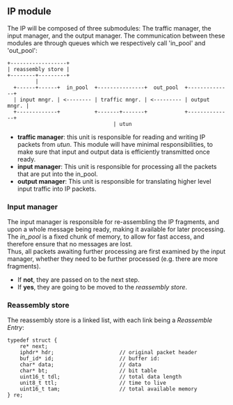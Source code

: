 

## IP module

The IP will be composed of three submodules: The traffic manager, the input manager, and the output manager. The communication between these modules are through queues which we respectively call 'in_pool' and 'out_pool':

    +------------------+
    | reassembly store |
    +--------+---------+   
             |
      +------+------+  in_pool  +---------------+  out_pool  +--------------+
      | input mngr. | <-------- | traffic mngr. | <--------- | output mngr. |
      +-------------+           +-------+-------+            +--------------+
                                      | utun

* **traffic manager**: this unit is responsible for reading and writing IP packets from *utun*. This module will have minimal responsibilities, to make sure that input and output data is efficiently transmitted once ready.
* **input manager**: This unit is responsible for processing all the packets that are put into the in_pool.
* **output manager**: This unit is responsible for translating higher level input traffic into IP packets.


### Input manager

The input manager is responsible for re-assembling the IP fragments, and upon a whole message being ready, making it available for later processing. The *in_pool* is a fixed chunk of memory, to allow for fast access, and therefore ensure that no messages are lost.  
Thus, all packets awaiting further processing are first examined by the input manager, whether they need to be further processed (e.g. there are more fragments). 
* If **not**, they are passed on to the next step.
* If **yes**, they are going to be moved to the *reassembly store*.

### Reassembly store

The reassembly store is a linked list, with each link being a *Reassemble Entry*:

    typedef struct {
        re* next;           
        iphdr* hdr;                     // original packet header
        buf_id* id;                     // buffer id:
        char* data;                     // data
        char* bt;                       // bit table
        uint16_t tdl;                   // total data length
        unit8_t ttl;                    // time to live
        uint16_t tam;                   // total available memory
    } re;
